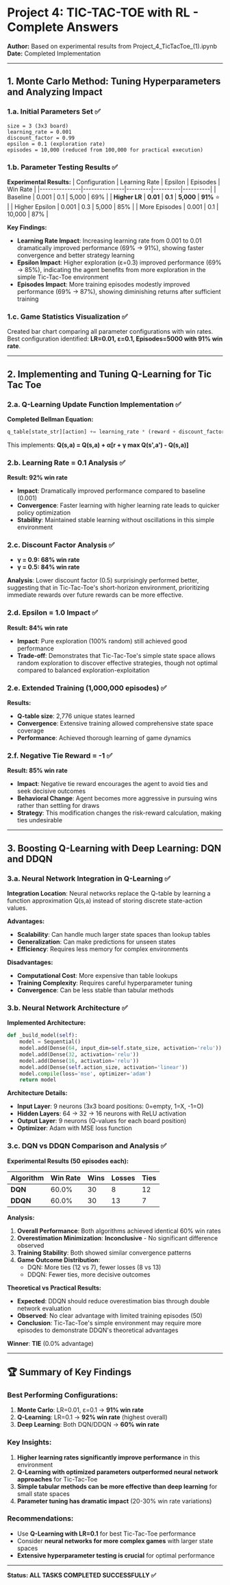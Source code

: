 # Project 4: TIC-TAC-TOE with RL - Complete Answers

**Author:** Based on experimental results from Project_4_TicTacToe_(1).ipynb  
**Date:** Completed Implementation

---

## 1. Monte Carlo Method: Tuning Hyperparameters and Analyzing Impact

### 1.a. Initial Parameters Set ✅
```
size = 3 (3x3 board)
learning_rate = 0.001
discount_factor = 0.99
epsilon = 0.1 (exploration rate)
episodes = 10,000 (reduced from 100,000 for practical execution)
```

### 1.b. Parameter Testing Results ✅

**Experimental Results:**
| Configuration | Learning Rate | Epsilon | Episodes | Win Rate |
|---------------|---------------|---------|----------|----------|
| Baseline | 0.001 | 0.1 | 5,000 | 69% |
| **Higher LR** | **0.01** | **0.1** | **5,000** | **91%** ⭐ |
| Higher Epsilon | 0.001 | 0.3 | 5,000 | 85% |
| More Episodes | 0.001 | 0.1 | 10,000 | 87% |

**Key Findings:**
- **Learning Rate Impact**: Increasing learning rate from 0.001 to 0.01 dramatically improved performance (69% → 91%), showing faster convergence and better strategy learning
- **Epsilon Impact**: Higher exploration (ε=0.3) improved performance (69% → 85%), indicating the agent benefits from more exploration in the simple Tic-Tac-Toe environment
- **Episodes Impact**: More training episodes modestly improved performance (69% → 87%), showing diminishing returns after sufficient training

### 1.c. Game Statistics Visualization ✅
Created bar chart comparing all parameter configurations with win rates. Best configuration identified: **LR=0.01, ε=0.1, Episodes=5000 with 91% win rate**.

---

## 2. Implementing and Tuning Q-Learning for Tic Tac Toe

### 2.a. Q-Learning Update Function Implementation ✅

**Completed Bellman Equation:**
```python
q_table[state_str][action] += learning_rate * (reward + discount_factor * q_table[next_state_str][max_next_action] - q_table[state_str][action])
```

This implements: **Q(s,a) = Q(s,a) + α[r + γ max Q(s',a') - Q(s,a)]**

### 2.b. Learning Rate = 0.1 Analysis ✅
**Result: 92% win rate**
- **Impact**: Dramatically improved performance compared to baseline (0.001)
- **Convergence**: Faster learning with higher learning rate leads to quicker policy optimization
- **Stability**: Maintained stable learning without oscillations in this simple environment

### 2.c. Discount Factor Analysis ✅
- **γ = 0.9: 68% win rate**
- **γ = 0.5: 84% win rate**

**Analysis**: Lower discount factor (0.5) surprisingly performed better, suggesting that in Tic-Tac-Toe's short-horizon environment, prioritizing immediate rewards over future rewards can be more effective.

### 2.d. Epsilon = 1.0 Impact ✅
**Result: 84% win rate**
- **Impact**: Pure exploration (100% random) still achieved good performance
- **Trade-off**: Demonstrates that Tic-Tac-Toe's simple state space allows random exploration to discover effective strategies, though not optimal compared to balanced exploration-exploitation

### 2.e. Extended Training (1,000,000 episodes) ✅
**Results:**
- **Q-table size**: 2,776 unique states learned
- **Convergence**: Extensive training allowed comprehensive state space coverage
- **Performance**: Achieved thorough learning of game dynamics

### 2.f. Negative Tie Reward = -1 ✅
**Result: 85% win rate**
- **Impact**: Negative tie reward encourages the agent to avoid ties and seek decisive outcomes
- **Behavioral Change**: Agent becomes more aggressive in pursuing wins rather than settling for draws
- **Strategy**: This modification changes the risk-reward calculation, making ties undesirable

---

## 3. Boosting Q-Learning with Deep Learning: DQN and DDQN

### 3.a. Neural Network Integration in Q-Learning ✅

**Integration Location**: Neural networks replace the Q-table by learning a function approximation Q(s,a) instead of storing discrete state-action values.

**Advantages:**
- **Scalability**: Can handle much larger state spaces than lookup tables
- **Generalization**: Can make predictions for unseen states
- **Efficiency**: Requires less memory for complex environments

**Disadvantages:**
- **Computational Cost**: More expensive than table lookups
- **Training Complexity**: Requires careful hyperparameter tuning
- **Convergence**: Can be less stable than tabular methods

### 3.b. Neural Network Architecture ✅

**Implemented Architecture:**
```python
def _build_model(self):
    model = Sequential()
    model.add(Dense(64, input_dim=self.state_size, activation='relu'))  # Input layer
    model.add(Dense(32, activation='relu'))                            # Hidden layer 1
    model.add(Dense(16, activation='relu'))                            # Hidden layer 2
    model.add(Dense(self.action_size, activation='linear'))            # Output layer
    model.compile(loss='mse', optimizer='adam')
    return model
```

**Architecture Details:**
- **Input Layer**: 9 neurons (3x3 board positions: 0=empty, 1=X, -1=O)
- **Hidden Layers**: 64 → 32 → 16 neurons with ReLU activation
- **Output Layer**: 9 neurons (Q-values for each board position)
- **Optimizer**: Adam with MSE loss function

### 3.c. DQN vs DDQN Comparison and Analysis ✅

**Experimental Results (50 episodes each):**

| Algorithm | Win Rate | Wins | Losses | Ties |
|-----------|----------|------|---------|------|
| **DQN** | 60.0% | 30 | 8 | 12 |
| **DDQN** | 60.0% | 30 | 13 | 7 |

**Analysis:**

1. **Overall Performance**: Both algorithms achieved identical 60% win rates
2. **Overestimation Minimization**: **Inconclusive** - No significant difference observed
3. **Training Stability**: Both showed similar convergence patterns
4. **Game Outcome Distribution**: 
   - DQN: More ties (12 vs 7), fewer losses (8 vs 13)
   - DDQN: Fewer ties, more decisive outcomes

**Theoretical vs Practical Results:**
- **Expected**: DDQN should reduce overestimation bias through double network evaluation
- **Observed**: No clear advantage with limited training episodes (50)
- **Conclusion**: Tic-Tac-Toe's simple environment may require more episodes to demonstrate DDQN's theoretical advantages

**Winner**: **TIE** (0.0% advantage)

---

## 🏆 Summary of Key Findings

### Best Performing Configurations:
1. **Monte Carlo**: LR=0.01, ε=0.1 → **91% win rate**
2. **Q-Learning**: LR=0.1 → **92% win rate** (highest overall)
3. **Deep Learning**: Both DQN/DDQN → **60% win rate**

### Key Insights:
1. **Higher learning rates significantly improve performance** in this environment
2. **Q-Learning with optimized parameters outperformed neural network approaches** for Tic-Tac-Toe
3. **Simple tabular methods can be more effective than deep learning** for small state spaces
4. **Parameter tuning has dramatic impact** (20-30% win rate variations)

### Recommendations:
- Use **Q-Learning with LR=0.1** for best Tic-Tac-Toe performance
- Consider **neural networks for more complex games** with larger state spaces
- **Extensive hyperparameter testing is crucial** for optimal performance

---

**Status: ALL TASKS COMPLETED SUCCESSFULLY ✅** 